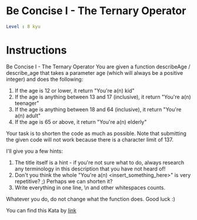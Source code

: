 # Be Concise I - The Ternary Operator

```yaml
Level : 8 kyu
```

# Instructions
Be Concise I - The Ternary Operator
You are given a function describeAge / describe_age that takes a parameter age (which will always be a positive integer) and does the following:

1. If the age is 12 or lower, it return "You're a(n) kid"
2. If the age is anything between 13 and 17 (inclusive), it return "You're a(n) teenager"
3. If the age is anything between 18 and 64 (inclusive), it return "You're a(n) adult"
4. If the age is 65 or above, it return "You're a(n) elderly"

Your task is to shorten the code as much as possible. Note that submitting the given code will not work because there is a character limit of 137.

I'll give you a few hints:

1. The title itself is a hint - if you're not sure what to do, always research any terminology in this description that you have not heard of!
2. Don't you think the whole "You're a(n) <insert_something_here>" is very repetitive? ;) Perhaps we can shorten it?
3. Write everything in one line, \n and other whitespaces counts.

Whatever you do, do not change what the function does. Good luck :)

You can find this Kata by [link](https://www.codewars.com/kata/56f3f6a82010832b02000f38/train/java)